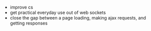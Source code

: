 - improve cs
- get practical everyday use out of web sockets
- close the gap between a page loading, making ajax requests, and getting responses

